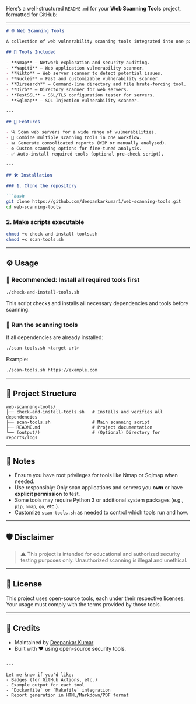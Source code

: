 Here’s a well-structured `README.md` for your **Web Scanning Tools** project, formatted for GitHub:

---

````markdown
# 🌐 Web Scanning Tools

A collection of web vulnerability scanning tools integrated into one package. This project combines various open-source security tools to help identify vulnerabilities in web applications and servers.

## 🔧 Tools Included

- **Nmap** – Network exploration and security auditing.
- **Wapiti** – Web application vulnerability scanner.
- **Nikto** – Web server scanner to detect potential issues.
- **Nuclei** – Fast and customizable vulnerability scanner.
- **Dirsearch** – Command-line directory and file brute-forcing tool.
- **Dirb** – Directory scanner for web servers.
- **TestSSL** – SSL/TLS configuration tester for servers.
- **Sqlmap** – SQL Injection vulnerability scanner.

---

## 🚀 Features

- 🔍 Scan web servers for a wide range of vulnerabilities.
- 🧰 Combine multiple scanning tools in one workflow.
- 📊 Generate consolidated reports (WIP or manually analyzed).
- ⚙️ Custom scanning options for fine-tuned analysis.
- ✅ Auto-install required tools (optional pre-check script).

---

## 🛠️ Installation

### 1. Clone the repository

```bash
git clone https://github.com/deepankarkumar1/web-scanning-tools.git
cd web-scanning-tools
````

### 2. Make scripts executable

```bash
chmod +x check-and-install-tools.sh
chmod +x scan-tools.sh
```

---

## ⚙️ Usage

### 🔄 Recommended: Install all required tools first

```bash
./check-and-install-tools.sh
```

This script checks and installs all necessary dependencies and tools before scanning.

### 🚀 Run the scanning tools

If all dependencies are already installed:

```bash
./scan-tools.sh <target-url>
```

Example:

```bash
./scan-tools.sh https://example.com
```

---

## 📂 Project Structure

```
web-scanning-tools/
├── check-and-install-tools.sh   # Installs and verifies all dependencies
├── scan-tools.sh                # Main scanning script
├── README.md                    # Project documentation
└── (output/)                    # (Optional) Directory for reports/logs
```

---

## 📌 Notes

* Ensure you have root privileges for tools like Nmap or Sqlmap when needed.
* Use responsibly: Only scan applications and servers you **own** or have **explicit permission** to test.
* Some tools may require Python 3 or additional system packages (e.g., `pip`, `nmap`, `go`, etc.).
* Customize `scan-tools.sh` as needed to control which tools run and how.

---

## 🛡️ Disclaimer

> ⚠️ This project is intended for educational and authorized security testing purposes only. Unauthorized scanning is illegal and unethical.

---

## 📜 License

This project uses open-source tools, each under their respective licenses. Your usage must comply with the terms provided by those tools.

---

## 🙌 Credits

* Maintained by [Deepankar Kumar](https://github.com/deepankarkumar1)
* Built with ♥ using open-source security tools.

```

---

Let me know if you'd like:
- Badges (for GitHub Actions, etc.)
- Example output for each tool
- `Dockerfile` or `Makefile` integration
- Report generation in HTML/Markdown/PDF format
```
